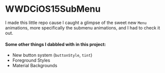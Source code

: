 # WWDCiOS15SubMenu

I made this little repo cause I caught a glimpse of the sweet new `Menu` animations, more specifically the submenu animations, and I had to check it out.

#### Some other things I dabbled with in this project:
- New button system (`buttonStyle`, `tint`)
- Foreground Styles
- Material Backgrounds

